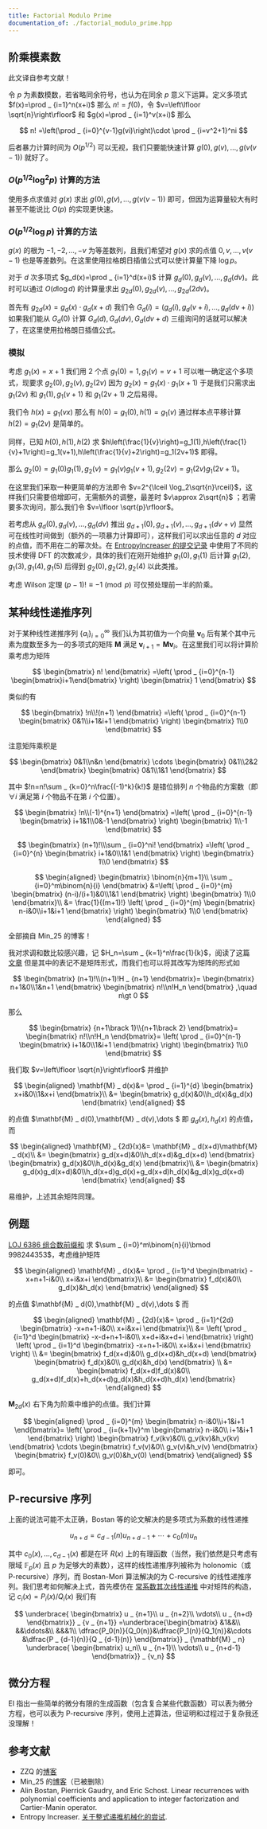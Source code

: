 ```yaml
---
title: Factorial Modulo Prime
documentation_of: ./factorial_modulo_prime.hpp
---
```


## 阶乘模素数

此文译自参考文献！

令 $p$ 为素数模数，若省略同余符号，也认为在同余 $p$ 意义下运算。定义多项式 $f(x)=\prod _ {i=1}^n(x+i)$ 那么 $n!=f(0)$，令 $v=\left\lfloor \sqrt{n}\right\rfloor$ 和 $g(x)=\prod _ {i=1}^v(x+i)$ 那么

$$
n! =\left(\prod _ {i=0}^{v-1}g(vi)\right)\cdot \prod _ {i=v^2+1}^ni
$$

后者暴力计算时间为 $O(p^{1/2})$ 可以无视，我们只要能快速计算 $g(0),g(v),\dots ,g(v(v-1))$ 就好了。

### $O(p^{1/2}\log ^2p)$ 计算的方法

使用多点求值对 $g(x)$ 求出 $g(0),g(v),\dots ,g(v(v-1))$ 即可，但因为运算量较大有时甚至不能说比 $O(p)$ 的实现更快速。

### $O(p^{1/2}\log p)$ 计算的方法

$g(x)$ 的根为 $-1,-2,\dots ,-v$ 为等差数列，且我们希望对 $g(x)$ 求的点值 $0,v,\dots ,v(v-1)$ 也是等差数列。在这里使用拉格朗日插值公式可以使计算量下降 $\log p$。

对于 $d$ 次多项式 $g_d(x)=\prod _ {i=1}^d(x+i)$ 计算 $g_d(0),g_d(v),\dots ,g_d(dv)$。此时可以通过 $O(d\log d)$ 的计算量求出 $g_{2d}(0),g_{2d}(v),\dots ,g_{2d}(2dv)$。

首先有 $g_{2d}(x)=g_d(x)\cdot g_d(x+d)$ 我们令 $G_d(i)=(g_d(i),g_d(v+i),\dots ,g_d(dv+i))$ 如果我们能从 $G_d(0)$ 计算 $G_d(d),G_d(dv),G_d(dv+d)$ 三组询问的话就可以解决了，在这里使用拉格朗日插值公式。

### 模拟

考虑 $g_1(x)=x+1$ 我们用 $2$ 个点 $g_1(0)=1,g_1(v)=v+1$ 可以唯一确定这个多项式，现要求 $g_2(0),g_2(v),g_2(2v)$ 因为 $g_2(x)=g_1(x)\cdot g_1(x+1)$ 于是我们只需求出 $g_1(2v)$ 和 $g_1(1),g_1(v+1)$ 和 $g_1(2v+1)$ 之后易得。

我们令 $h(x)=g_1(vx)$ 那么有 $h(0)=g_1(0),h(1)=g_1(v)$ 通过样本点平移计算 $h(2)=g_1(2v)$ 是简单的。

同样，已知 $h(0),h(1),h(2)$ 求 $h\left(\frac{1}{v}\right)=g_1(1),h\left(\frac{1}{v}+1\right)=g_1(v+1),h\left(\frac{1}{v}+2\right)=g_1(2v+1)$ 即得。

那么 $g_2(0)=g_1(0)g_1(1),g_2(v)=g_1(v)g_1(v+1),g_2(2v)=g_1(2v)g_1(2v+1)$。

在这里我们采取一种更简单的方法即令 $v=2^{\lceil \log_2\sqrt{n}\rceil}$，这样我们只需要倍增即可，无需额外的调整，最差时 $v\approx 2\sqrt{n}$ ；若需要多次询问，那么我们令 $v=\lfloor \sqrt{p}\rfloor$。

若考虑从 $g_d(0),g_d(v),\dots ,g_d(dv)$ 推出 $g_{d+1}(0),g_{d+1}(v),\dots ,g_{d+1}(dv+v)$ 显然可在线性时间做到（额外的一项暴力计算即可），这样我们可以求出任意的 $d$ 对应的点值，而不用在二的幂次处。在 [EntropyIncreaser 的提交记录](https://loj.ac/s/1110094) 中使用了不同的技术使得 DFT 的次数减少，具体的我们在刚开始维护 $g_1(0),g_1(1)$ 后计算 $g_1(2),g_1(3),g_1(4),g_1(5)$ 后得到 $g_2(0),g_2(2),g_2(4)$ 以此类推。

考虑 Wilson 定理 $(p-1)!\equiv -1\pmod{p}$ 可仅预处理前一半的阶乘。

## 某种线性递推序列

对于某种线性递推序列 $\lbrace a_i\rbrace _ {i=0}^\infty$ 我们认为其初值为一个向量 $\mathbf{v} _ 0$ 后有某个其中元素为度数至多为一的多项式的矩阵 $\mathbf{M}$ 满足 $\mathbf{v} _ {i+1}=\mathbf{M}\mathbf{v} _ {i}$。在这里我们可以将计算阶乘考虑为矩阵

$$
\begin{bmatrix}
n!
\end{bmatrix}
=\left(
\prod _ {i=0}^{n-1}
\begin{bmatrix}i+1\end{bmatrix}
\right)
\begin{bmatrix}
1
\end{bmatrix}
$$

类似的有

$$
\begin{bmatrix}
!n\\!(n+1)
\end{bmatrix}
=\left(
\prod _ {i=0}^{n-1}
\begin{bmatrix}
0&1\\i+1&i+1
\end{bmatrix}
\right)
\begin{bmatrix}
1\\0
\end{bmatrix}
$$

注意矩阵乘积是

$$
\begin{bmatrix}
0&1\\n&n
\end{bmatrix}
\cdots
\begin{bmatrix}
0&1\\2&2
\end{bmatrix}
\begin{bmatrix}
0&1\\1&1
\end{bmatrix}
$$

其中 $!n=n!\sum _ {k=0}^n\frac{(-1)^k}{k!}$ 是错位排列 $n$ 个物品的方案数（即 $\forall i$ 满足第 $i$ 个物品不在第 $i$ 个位置）。

$$
\begin{bmatrix}
!n\\(-1)^{n+1}
\end{bmatrix}
=\left(
\prod _ {i=0}^{n-1}
\begin{bmatrix}
i+1&1\\0&-1
\end{bmatrix}
\right)
\begin{bmatrix}
1\\-1
\end{bmatrix}
$$

$$
\begin{bmatrix}
(n+1)!\\\sum _ {i=0}^ni!
\end{bmatrix}
=\left(
\prod _ {i=0}^{n}
\begin{bmatrix}
i+1&0\\1&1
\end{bmatrix}
\right)
\begin{bmatrix}
1\\0
\end{bmatrix}
$$

$$
\begin{aligned}
\begin{bmatrix}
\binom{n}{m+1}\\
\sum _ {i=0}^m\binom{n}{i}
\end{bmatrix}
&=\left(
\prod _ {i=0}^{m}
\begin{bmatrix}
(n-i)/(i+1)&0\\1&1
\end{bmatrix}
\right)
\begin{bmatrix}
1\\0
\end{bmatrix}\\
&=
\frac{1}{(m+1)!}
\left(
\prod _ {i=0}^{m}
\begin{bmatrix}
n-i&0\\i+1&i+1
\end{bmatrix}
\right)
\begin{bmatrix}
1\\0
\end{bmatrix}
\end{aligned}
$$

全部摘自 Min\_25 的博客！

我对求调和数比较感兴趣，记 $H_n=\sum _ {k=1}^n\frac{1}{k}$，阅读了这篇 [文章](https://www.luogu.com.cn/blog/NaCly-Fish-blog/ji-yu-bei-zeng-wei-hu-duo-xiang-shi-dian-zhi-di-ji-suan) 但是其中的表记不是矩阵形式，而我们也可以将其改写为矩阵的形式如

$$
\begin{bmatrix}
(n+1)!\\(n+1)!H _ {n+1}
\end{bmatrix}=
\begin{bmatrix}
n+1&0\\1&n+1
\end{bmatrix}
\begin{bmatrix}
n!\\n!H_n
\end{bmatrix}
,\quad n\gt 0
$$

那么

$$
\begin{bmatrix}
{n+1\brack 1}\\{n+1\brack 2}
\end{bmatrix}=
\begin{bmatrix}
n!\\n!H_n
\end{bmatrix}=
\left(
\prod _ {i=0}^{n-1}
\begin{bmatrix}
i+1&0\\1&i+1
\end{bmatrix}
\right)
\begin{bmatrix}
1\\0
\end{bmatrix}
$$

我们取 $v=\left\lfloor \sqrt{n}\right\rfloor$ 并维护

$$
\begin{aligned}
\mathbf{M} _ d(x)&=
\prod _ {i=1}^{d}
\begin{bmatrix}
x+i&0\\1&x+i
\end{bmatrix}\\
&=
\begin{bmatrix}
g_d(x)&0\\h_d(x)&g_d(x)
\end{bmatrix}
\end{aligned}
$$

的点值 $\mathbf{M} _ d(0),\mathbf{M} _ d(v),\dots $ 即 $g_d(x),h_d(x)$ 的点值，而

$$
\begin{aligned}
\mathbf{M} _ {2d}(x)&=
\mathbf{M} _ d(x+d)\mathbf{M} _ d(x)\\
&=
\begin{bmatrix}
g_d(x+d)&0\\h_d(x+d)&g_d(x+d)
\end{bmatrix}
\begin{bmatrix}
g_d(x)&0\\h_d(x)&g_d(x)
\end{bmatrix}\\
&=
\begin{bmatrix}
g_d(x)g_d(x+d)&0\\h_d(x+d)g_d(x)+g_d(x+d)h_d(x)&g_d(x)g_d(x+d)
\end{bmatrix}
\end{aligned}
$$

易维护，上述其余矩阵同理。

## 例题

[LOJ 6386 组合数前缀和](https://loj.ac/p/6386) 求 $\sum _ {i=0}^m\binom{n}{i}\bmod 998244353$，考虑维护矩阵

$$
\begin{aligned}
\mathbf{M} _ d(x)&=
\prod _ {i=1}^d
\begin{bmatrix}
-x+n+1-i&0\\
x+i&x+i
\end{bmatrix}\\
&=
\begin{bmatrix}
f_d(x)&0\\
g_d(x)&h_d(x)
\end{bmatrix}
\end{aligned}
$$

的点值 $\mathbf{M} _ d(0),\mathbf{M} _ d(v),\dots $ 而

$$
\begin{aligned}
\mathbf{M} _ {2d}(x)&=
\prod _ {i=1}^{2d}
\begin{bmatrix}
-x+n+1-i&0\\
x+i&x+i
\end{bmatrix}\\
&=
\left(
\prod _ {i=1}^d
\begin{bmatrix}
-x-d+n+1-i&0\\
x+d+i&x+d+i
\end{bmatrix}
\right)
\left(
\prod _ {i=1}^d
\begin{bmatrix}
-x+n+1-i&0\\
x+i&x+i
\end{bmatrix}
\right) \\
&=
\begin{bmatrix}
f_d(x+d)&0\\
g_d(x+d)&h_d(x+d)
\end{bmatrix}
\begin{bmatrix}
f_d(x)&0\\
g_d(x)&h_d(x)
\end{bmatrix} \\
&=
\begin{bmatrix}
f_d(x+d)f_d(x)&0\\
g_d(x+d)f_d(x)+h_d(x+d)g_d(x)&h_d(x+d)h_d(x)
\end{bmatrix}
\end{aligned}
$$

$\mathbf{M} _ {2d}(x)$ 右下角为阶乘中维护的点值。我们计算

$$
\begin{aligned}
\prod _ {i=0}^{m}
\begin{bmatrix}
n-i&0\\i+1&i+1
\end{bmatrix}=
\left(
\prod _ {i=(k+1)v}^m
\begin{bmatrix}
n-i&0\\
i+1&i+1
\end{bmatrix}
\right)
\begin{bmatrix}
f_v(kv)&0\\
g_v(kv)&h_v(kv)
\end{bmatrix}
\cdots
\begin{bmatrix}
f_v(v)&0\\
g_v(v)&h_v(v)
\end{bmatrix}
\begin{bmatrix}
f_v(0)&0\\
g_v(0)&h_v(0)
\end{bmatrix}
\end{aligned}
$$

即可。

## P-recursive 序列

上面的说法可能不太正确，Bostan 等的论文解决的是多项式为系数的线性递推

$$
u _ {n+d}=c _ {d-1}(n)u _ {n+d-1}+\cdots +c_0(n)u_n
$$

其中 $c_0(x),\dots ,c _ {d-1}(x)$ 都是在环 $R(x)$ 上的有理函数（当然，我们依然是只考虑有限域 $\mathbb{F} _ {p}(x)$ 且 $p$ 为足够大的素数），这样的线性递推序列被称为 holonomic（或 P-recursive）序列，而 Bostan-Mori 算法解决的为 C-recursive 的线性递推序列。我们思考如何解决上式，首先模仿在 [常系数其次线性递推](https://oi-wiki.org/math/linear-recurrence/) 中对矩阵的构造，记 $c_i(x)=P_i(x)/Q_i(x)$ 我们有

$$
\underbrace{
\begin{bmatrix}
u _ {n+1}\\
u _ {n+2}\\
\vdots\\
u _ {n+d}
\end{bmatrix}} _ {v _ {n+1}}
=\underbrace{\begin{bmatrix}
&1&&\\
&&\ddots&\\
&&&1\\
\dfrac{P_0(n)}{Q_0(n)}&\dfrac{P_1(n)}{Q_1(n)}&\cdots &\dfrac{P _ {d-1}(n)}{Q _ {d-1}(n)}
\end{bmatrix}} _ {\mathbf{M} _ n}
\underbrace{
\begin{bmatrix}
u_n\\
u _ {n+1}\\
\vdots\\
u _ {n+d-1}
\end{bmatrix}} _ {v_n}
$$

## 微分方程

EI 指出一些简单的微分有限的生成函数（包含复合某些代数函数）可以表为微分方程，也可以表为 P-recursive 序列，使用上述算法，但证明和过程过于复杂我还没理解！

## 参考文献

- ZZQ 的[博客](https://www.cnblogs.com/zzqsblog/p/8408691.html)
- Min\_25 的[博客](http://min-25.hatenablog.com/entry/2017/04/10/215046)（已被删除）
- Alin Bostan, Pierrick Gaudry, and Eric Schost. Linear recurrences with polynomial coefficients and application to integer factorization and Cartier-Manin operator.
- Entropy Increaser. [关于整式递推机械化的尝试](https://blog.csdn.net/EI_Captain/article/details/108930959).
